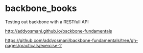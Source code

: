 backbone_books
==============

Testing out backbone with a RESTfull API

http://addyosmani.github.io/backbone-fundamentals

https://github.com/addyosmani/backbone-fundamentals/tree/gh-pages/practicals/exercise-2
